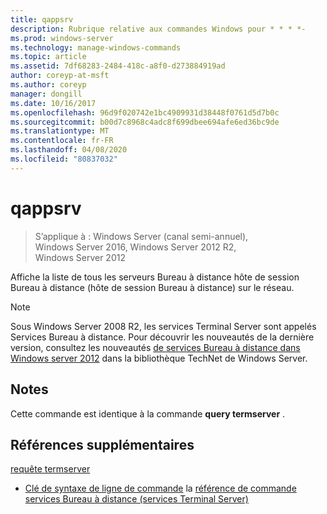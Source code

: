 ```yaml
---
title: qappsrv
description: Rubrique relative aux commandes Windows pour * * * *-
ms.prod: windows-server
ms.technology: manage-windows-commands
ms.topic: article
ms.assetid: 7df68283-2484-418c-a8f0-d273884919ad
author: coreyp-at-msft
ms.author: coreyp
manager: dongill
ms.date: 10/16/2017
ms.openlocfilehash: 96d9f020742e1bc4909931d38448f0761d5d7b0c
ms.sourcegitcommit: b00d7c8968c4adc8f699dbee694afe6ed36bc9de
ms.translationtype: MT
ms.contentlocale: fr-FR
ms.lasthandoff: 04/08/2020
ms.locfileid: "80837032"
---
```

# <a name="qappsrv"></a>qappsrv

>S’applique à : Windows Server (canal semi-annuel), Windows Server 2016, Windows Server 2012 R2, Windows Server 2012

Affiche la liste de tous les serveurs Bureau à distance hôte de session Bureau à distance (hôte de session Bureau à distance) sur le réseau.

> [!NOTE]
> Sous Windows Server 2008 R2, les services Terminal Server sont appelés Services Bureau à distance. Pour découvrir les nouveautés de la dernière version, consultez les nouveautés [de services Bureau à distance dans Windows server 2012](https://technet.microsoft.com/library/hh831527) dans la bibliothèque TechNet de Windows Server.

## <a name="remarks"></a>Notes
Cette commande est identique à la commande **query termserver** .

## <a name="additional-references"></a>Références supplémentaires
[requête termserver](query-termserver.md)
- [Clé de syntaxe de ligne de commande](command-line-syntax-key.md)
la [référence de commande services Bureau à distance (services Terminal Server)](remote-desktop-services-terminal-services-command-reference.md)
